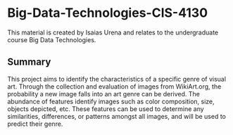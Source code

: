 # Big-Data-Technologies-CIS-4130
This material is created by Isaias Urena and relates to the undergraduate course Big Data Technologies.

## Summary
This project aims to identify the characteristics of a specific genre of visual art. Through the collection and evaluation of images from WikiArt.org, the probability a new image falls into an art genre can be derived. The abundance of features identify images such as color composition, size, objects depicted, etc. These features can be used to determine any similarities, differences, or patterns amongst all images, and will be used to predict their genre.  
